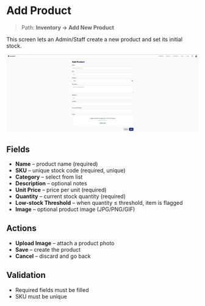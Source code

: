 # Add Product

> Path: **Inventory → Add New Product**

This screen lets an Admin/Staff create a new product and set its initial stock.

![Add Product](../Screenshots/Add_product.png)


## Fields
- **Name** – product name (required)
- **SKU** – unique stock code (required, unique)
- **Category** – select from list
- **Description** – optional notes
- **Unit Price** – price per unit (required)
- **Quantity** – current stock quantity (required)
- **Low-stock Threshold** – when quantity ≤ threshold, item is flagged
- **Image** – optional product image (JPG/PNG/GIF)

## Actions
- **Upload Image** – attach a product photo
- **Save** – create the product
- **Cancel** – discard and go back

## Validation
- Required fields must be filled
- SKU must be unique
